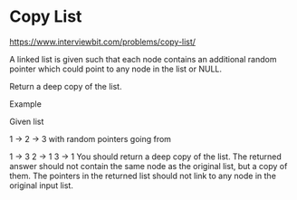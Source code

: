 # Copy List

https://www.interviewbit.com/problems/copy-list/


A linked list is given such that each node contains an additional random pointer which could point to any node in the list or NULL.

Return a deep copy of the list.

Example

Given list

   1 -> 2 -> 3
with random pointers going from

  1 -> 3
  2 -> 1
  3 -> 1
You should return a deep copy of the list. The returned answer should not contain the same node as the original list, but a copy of them. The pointers in the returned list should not link to any node in the original input list.
